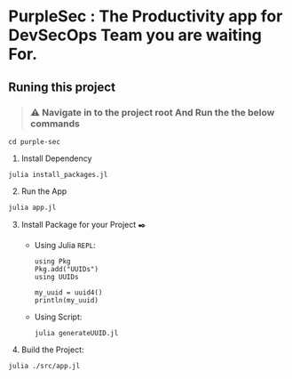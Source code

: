 # PurpleSec : The Productivity app for DevSecOps Team you are waiting For.

## Runing this project

> ### ⚠️ Navigate in to the project root And Run the the below commands

```cd purple-sec```

1. Install Dependency


`julia install_packages.jl`


2. Run the App

`julia app.jl`

3. Install Package for your Project :black_nib:

    - Using Julia `REPL`:

        ```
        using Pkg
        Pkg.add("UUIDs")
        using UUIDs

        my_uuid = uuid4()
        println(my_uuid)
        ```
    - Using Script:
        ```
        julia generateUUID.jl
        ```
4. Build the Project:

`
julia ./src/app.jl
`
